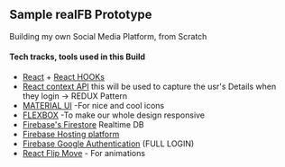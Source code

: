 ## Sample realFB Prototype

Building my own Social Media Platform, from Scratch
#### Tech tracks, tools used in this Build
 - [React](link) + [React HOOKs](link)
 - [React context API]() this will be used to capture the usr's Details when they login -> REDUX Pattern
 - [MATERIAL UI]() -For nice and cool icons
 - [FLEXBOX](link) -To make our whole design responsive
 - [Firebase's Firestore](link) Realtime DB
 - [Firebase Hosting platform](link)
 - [Firebase Google Authentication](link) (FULL LOGIN)
 - [React Flip Move](link) - For animations
